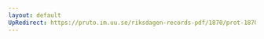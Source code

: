 ```yaml
---
layout: default
UpRedirect: https://pruto.im.uu.se/riksdagen-records-pdf/1870/prot-1870--fk--315/prot-1870--fk--315_056.pdf
---
```

